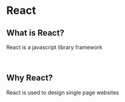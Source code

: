 # React

## What is React?

  React is a javascript library framework

<br>

## Why React?

  React is used to design single page websites
